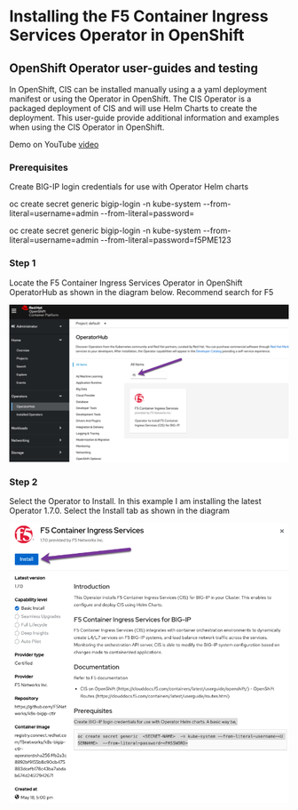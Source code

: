 # Installing the F5 Container Ingress Services Operator in OpenShift

## OpenShift Operator user-guides and testing

In OpenShift, CIS can be installed manually using a a yaml deployment manifest or using the Operator in OpenShift. The CIS Operator is a packaged deployment of CIS and will use Helm Charts to create the deployment. This user-guide provide additional information and examples when using the CIS Operator in OpenShift.

Demo on YouTube [video](https://www.youtube.com/watch?v=-HLcHH_vQJE)

### Prerequisites

Create BIG-IP login credentials for use with Operator Helm charts

oc create secret generic bigip-login  -n kube-system --from-literal=username=admin  --from-literal=password=<secret>

oc create secret generic bigip-login -n kube-system --from-literal=username=admin --from-literal=password=f5PME123

### Step 1

Locate the F5 Container Ingress Services Operator in OpenShift OperatorHub as shown in the diagram below. Recommend search for F5 

![diagram](https://github.com/mdditt2000/operator/blob/main/diagrams/2021-06-10_12-59-30.png)

### Step 2

Select the Operator to Install. In this example I am installing the latest Operator 1.7.0. Select the Install tab as shown in the diagram

![diagram](https://github.com/mdditt2000/operator/blob/main/diagrams/2021-06-10_13-20-27.png)
